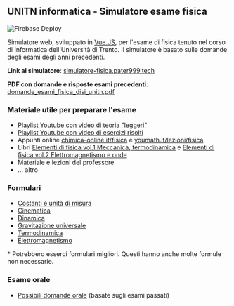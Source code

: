 ## UNITN informatica - Simulatore esame fisica
![Firebase Deploy](https://github.com/Pater999/UNITN-disi-fisica-simulatore-vue/workflows/Firebase%20Deploy/badge.svg)

Simulatore web, sviluppato in [Vue.JS](https://vuejs.org/), per l'esame di fisica tenuto nel corso di Informatica dell'Università di Trento. Il simulatore è basato sulle domande degli esami degli anni precedenti.

**Link al simulatore**: <a href="https://simulatore-fisica.pater999.tech" target="_blank">simulatore-fisica.pater999.tech</a>

**PDF con domande e risposte esami precedenti**: <a href="https://github.com/Pater999/UNITN-disi-fisica-simulatore-vue/releases" target="_blank">domande_esami_fisica_disi_unitn.pdf</a>

### Materiale utile per preparare l'esame

- <a href="https://www.youtube.com/playlist?list=PLkOW1cfBrnaegBVjqqYqiQhNkA3xT9Fc5" target="_blank">Playlist Youtube con video di teoria "leggeri"</a>
- <a href="https://www.youtube.com/playlist?list=PLkOW1cfBrnafCBTLbXDTYfZ-fO-Bp1SXM" target="_blank">Playlist Youtube con video di esercizi risolti</a>
- Appunti online <a href="https://www.chimica-online.it/fisica.htm" target="_blank">chimica-online.it/fisica</a> e <a href="https://www.youmath.it/lezioni/fisica.html" target="_blank">youmath.it/lezioni/fisica</a>
- Libri <a href="https://www.ibs.it/elementi-di-fisica-vol-1-libro-vari/e/9788879594189?lgw_code=1122-B9788879594189&gclid=CjwKCAjw8MD7BRArEiwAGZsrBdcTgG5EbbwvO7F7MAZJSmvWNnsqLE8RLCiZ5Php4_CiCUkNCIvbhhoCHWUQAvD_BwE" target="_blank">Elementi di fisica vol.1 Meccanica, termodinamica</a> e <a href="https://www.ibs.it/elementi-di-fisica-vol-2-libro-vari/e/9788879594783?lgw_code=1122-B9788879594783&gclid=CjwKCAjw8MD7BRArEiwAGZsrBf_C4MHKsR8HWY-y3VaJe14wMQdKgeyNRdHHfkKjvRUtXLC0_oAP9hoCiwYQAvD_BwE" target="_blank">Elementi di fisica vol.2 Elettromagnetismo e onde</a>
- Materiale e lezioni del professore
- ... altro

### Formulari

- <a href="https://www.youmath.it/lezioni/fisica/costanti-fisiche.html" target="_blank">Costanti e unità di misura</a>
- <a href="https://www.youmath.it/lezioni/fisica/cinematica/3702-formule-cinematica.html" target="_blank">Cinematica</a>
- <a href="https://www.youmath.it/lezioni/fisica/dinamica/3701-formule-dinamica.html" target="_blank">Dinamica</a>
- <a href="https://www.youmath.it/lezioni/fisica/gravitazione/3749-formule-gravitazione-universale.html" target="_blank">Gravitazione universale</a>
- <a href="https://www.youmath.it/lezioni/fisica/termodinamica/324-formulario-termodinamica.html" target="_blank">Termodinamica</a>
- <a href="https://www.youmath.it/formulari/formulari-di-fisica/518-formule-elettromagnetismo.html" target="_blank">Elettromagnetismo</a>

\* Potrebbero esserci formulari migliori. Questi hanno anche molte formule non necessarie.

### Esame orale

- <a href="https://github.com/Pater999/UNITN-disi-fisica-simulatore-vue/releases" target="_blank">Possibili domande orale</a> (basate sugli esami passati)
